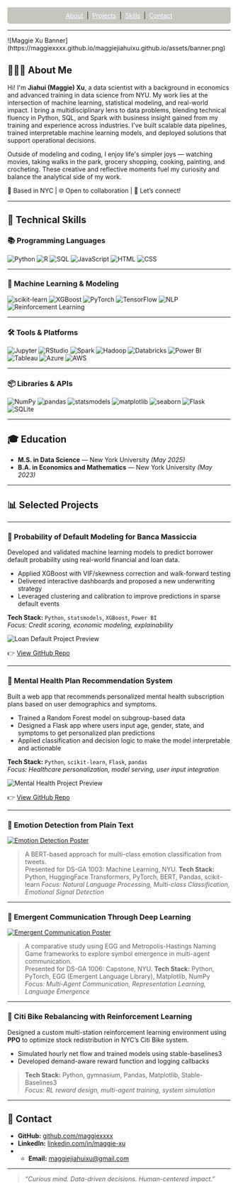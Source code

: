 <div style="position: sticky; top: 0; z-index: 999; background-color: rgba(141,146,129, 0.5); padding: 10px; text-align: center; border-radius: 0 0 6px 6px;">
  <a href="#-about-me" style="color: white;">About</a> &nbsp;|&nbsp;
  <a href="#-selected-projects" style="color: white;">Projects</a> &nbsp;|&nbsp;
  <a href="#-technical-skills" style="color: white;">Skills</a> &nbsp;|&nbsp;
  <a href="#-contact" style="color: white;">Contact</a>
</div>

<hr>
![Maggie Xu Banner](https://maggiexxxx.github.io/maggiejiahuixu.github.io/assets/banner.png) <!-- Optional banner image -->

## 👩🏻‍💻 About Me

Hi! I'm **Jiahui (Maggie) Xu**, a data scientist with a background in economics and advanced training in data science from NYU. My work lies at the intersection of machine learning, statistical modeling, and real-world impact. I bring a multidisciplinary lens to data problems, blending technical fluency in Python, SQL, and Spark with business insight gained from my training and experience across industries. I've built scalable data pipelines, trained interpretable machine learning models, and deployed solutions that support operational decisions.

Outside of modeling and coding, I enjoy life's simpler joys — watching movies, taking walks in the park, grocery shopping, cooking, painting, and crocheting. These creative and reflective moments fuel my curiosity and balance the analytical side of my work.

📍 Based in NYC | 🌐 Open to collaboration | 💬 Let’s connect!

---

## 🔧 Technical Skills

### 📚 Programming Languages

![Python](https://img.shields.io/badge/Python-3776AB?style=for-the-badge&logo=python&logoColor=white)
![R](https://img.shields.io/badge/R-276DC3?style=for-the-badge&logo=r&logoColor=white)
![SQL](https://img.shields.io/badge/SQL-4479A1?style=for-the-badge&logo=postgresql&logoColor=white)
![JavaScript](https://img.shields.io/badge/JavaScript-F7DF1E?style=for-the-badge&logo=javascript&logoColor=black)
![HTML](https://img.shields.io/badge/HTML-E34F26?style=for-the-badge&logo=html5&logoColor=white)
![CSS](https://img.shields.io/badge/CSS-1572B6?style=for-the-badge&logo=css3&logoColor=white)

---

### 🧠 Machine Learning & Modeling

![scikit-learn](https://img.shields.io/badge/scikit--learn-F7931E?style=for-the-badge&logo=scikitlearn&logoColor=white)
![XGBoost](https://img.shields.io/badge/XGBoost-E84427?style=for-the-badge&logo=python&logoColor=white)
![PyTorch](https://img.shields.io/badge/PyTorch-EE4C2C?style=for-the-badge&logo=pytorch&logoColor=white)
![TensorFlow](https://img.shields.io/badge/TensorFlow-FF6F00?style=for-the-badge&logo=tensorflow&logoColor=white)
![NLP](https://img.shields.io/badge/NLP-2E8B57?style=for-the-badge)
![Reinforcement Learning](https://img.shields.io/badge/Reinforcement%20Learning-8A2BE2?style=for-the-badge)

---

### 🛠 Tools & Platforms

![Jupyter](https://img.shields.io/badge/Jupyter-F37626?style=for-the-badge&logo=jupyter&logoColor=white)
![RStudio](https://img.shields.io/badge/RStudio-75AADB?style=for-the-badge&logo=rstudio&logoColor=white)
![Spark](https://img.shields.io/badge/Apache%20Spark-E25A1C?style=for-the-badge&logo=apachespark&logoColor=white)
![Hadoop](https://img.shields.io/badge/Hadoop-66CCFF?style=for-the-badge&logo=apachehadoop&logoColor=black)
![Databricks](https://img.shields.io/badge/Databricks-E3442B?style=for-the-badge&logo=databricks&logoColor=white)
![Power BI](https://img.shields.io/badge/Power%20BI-F2C811?style=for-the-badge&logo=powerbi&logoColor=black)
![Tableau](https://img.shields.io/badge/Tableau-E97627?style=for-the-badge&logo=tableau&logoColor=white)
![Azure](https://img.shields.io/badge/Azure-0078D4?style=for-the-badge&logo=microsoftazure&logoColor=white)
![AWS](https://img.shields.io/badge/AWS-232F3E?style=for-the-badge&logo=amazonaws&logoColor=white)

---

### 📦 Libraries & APIs

![NumPy](https://img.shields.io/badge/NumPy-013243?style=for-the-badge&logo=numpy&logoColor=white)
![pandas](https://img.shields.io/badge/pandas-150458?style=for-the-badge&logo=pandas&logoColor=white)
![statsmodels](https://img.shields.io/badge/statsmodels-4B8BBE?style=for-the-badge&logo=python&logoColor=white)
![matplotlib](https://img.shields.io/badge/matplotlib-11557C?style=for-the-badge&logo=python&logoColor=white)
![seaborn](https://img.shields.io/badge/seaborn-49BEB7?style=for-the-badge&logo=python&logoColor=white)
![Flask](https://img.shields.io/badge/Flask-000000?style=for-the-badge&logo=flask&logoColor=white)
![SQLite](https://img.shields.io/badge/SQLite-003B57?style=for-the-badge&logo=sqlite&logoColor=white)

---

## 🎓 Education

- **M.S. in Data Science** — New York University _(May 2025)_  
- **B.A. in Economics and Mathematics** — New York University _(May 2023)_

---

## 📊 Selected Projects

---

### 🏦 Probability of Default Modeling for Banca Massiccia  

Developed and validated machine learning models to predict borrower default probability using real-world financial and loan data.  
- Applied XGBoost with VIF/skewness correction and walk-forward testing  
- Delivered interactive dashboards and proposed a new underwriting strategy  
- Leveraged clustering and calibration to improve predictions in sparse default events

**Tech Stack:** `Python`, `statsmodels`, `XGBoost`, `Power BI`  
*Focus: Credit scoring, economic modeling, explainability*

![Loan Default Project Preview](/assets/img/pd_overview.png)

👉 [View GitHub Repo](https://github.com/MaggieXxxx/Probability-of-Default-Analysis)

---

### 💬 Mental Health Plan Recommendation System

Built a web app that recommends personalized mental health subscription plans based on user demographics and symptoms.  
- Trained a Random Forest model on subgroup-based data  
- Designed a Flask app where users input age, gender, state, and symptoms to get personalized plan predictions  
- Applied classification and decision logic to make the model interpretable and actionable

**Tech Stack:** `Python`, `scikit-learn`, `Flask`, `pandas`  
*Focus: Healthcare personalization, model serving, user input integration*

![Mental Health Project Preview](/assets/img/mh_overview.png)

👉 [View GitHub Repo](https://github.com/MaggieXxxx/DB-FinalProject)

---

### 📍 Emotion Detection from Plain Text

[![Emotion Detection Poster](/assets/img/poster1003.png)](/assets/posters/poster1003.pdf)

> A BERT-based approach for multi-class emotion classification from tweets.  
> Presented for DS-GA 1003: Machine Learning, NYU.
> **Tech Stack:** Python, HuggingFace Transformers, PyTorch, BERT, Pandas, scikit-learn
> _Focus: Natural Language Processing, Multi-class Classification, Emotional Signal Detection_

---

### 📍 Emergent Communication Through Deep Learning

[![Emergent Communication Poster](/assets/img/poster1006.png)](/assets/posters/poster1006.pdf)

> A comparative study using EGG and Metropolis-Hastings Naming Game frameworks to explore symbol emergence in multi-agent communication.  
> Presented for DS-GA 1006: Capstone, NYU.
> **Tech Stack:** Python, PyTorch, EGG (Emergent Language Library), Matplotlib, NumPy
> _Focus: Multi-Agent Communication, Representation Learning, Language Emergence_

---

### 🛴 Citi Bike Rebalancing with Reinforcement Learning  
Designed a custom multi-station reinforcement learning environment using **PPO** to optimize stock redistribution in NYC’s Citi Bike system.  
- Simulated hourly net flow and trained models using stable-baselines3  
- Developed demand-aware reward function and logging callbacks  

> **Tech Stack:** Python, gymnasium, Pandas, Matplotlib, Stable-Baselines3  
> _Focus: RL reward design, multi-agent training, system simulation_

---

## 🔗 Contact

- **GitHub:** [github.com/maggiexxxx](https://maggiexxxx.github.io)  
- **LinkedIn:** [linkedin.com/in/maggie-xu](https://www.linkedin.com/in/maggie-xu-65394617a/)
- - **Email:** [maggiejiahuixu@gmail.com](mailto:maggiejiahuixu@gmail.com)

---

> _“Curious mind. Data-driven decisions. Human-centered impact.”_
